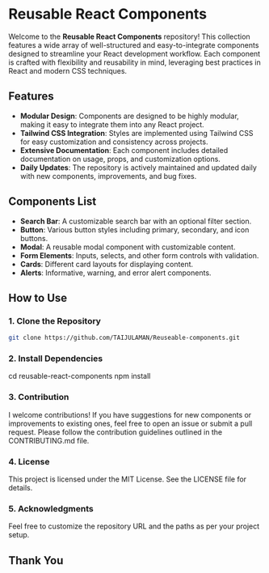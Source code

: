 # Reusable React Components

Welcome to the **Reusable React Components** repository! This collection features a wide array of well-structured and easy-to-integrate components designed to streamline your React development workflow. Each component is crafted with flexibility and reusability in mind, leveraging best practices in React and modern CSS techniques.

## Features

- **Modular Design**: Components are designed to be highly modular, making it easy to integrate them into any React project.
- **Tailwind CSS Integration**: Styles are implemented using Tailwind CSS for easy customization and consistency across projects.
- **Extensive Documentation**: Each component includes detailed documentation on usage, props, and customization options.
- **Daily Updates**: The repository is actively maintained and updated daily with new components, improvements, and bug fixes.

## Components List

- **Search Bar**: A customizable search bar with an optional filter section.
- **Button**: Various button styles including primary, secondary, and icon buttons.
- **Modal**: A reusable modal component with customizable content.
- **Form Elements**: Inputs, selects, and other form controls with validation.
- **Cards**: Different card layouts for displaying content.
- **Alerts**: Informative, warning, and error alert components.

## How to Use

### 1. Clone the Repository
```bash
git clone https://github.com/TAIJULAMAN/Reuseable-components.git
```

### 2. Install Dependencies
cd reusable-react-components
npm install

### 3. Contribution

I welcome contributions! If you have suggestions for new components or improvements to existing ones, feel free to open an issue or submit a pull request. Please follow the contribution guidelines outlined in the CONTRIBUTING.md file.

### 4. License
This project is licensed under the MIT License. See the LICENSE file for details.

### 5. Acknowledgments
Feel free to customize the repository URL and the paths as per your project setup.


## Thank You 


